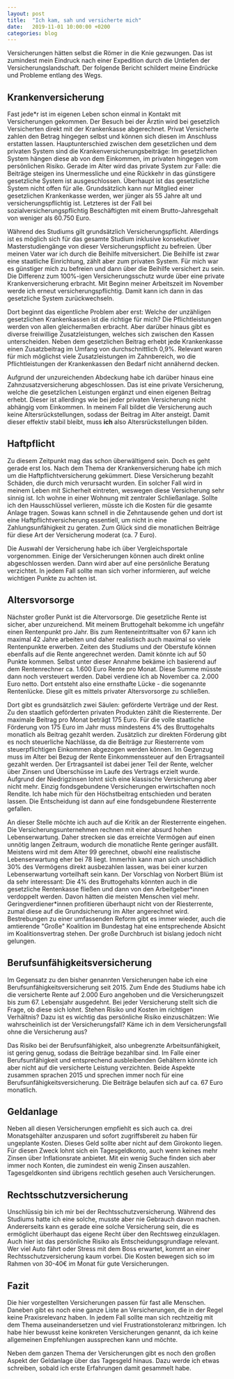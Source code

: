 ```yaml
---
layout: post
title:  "Ich kam, sah und versicherte mich"
date:   2019-11-01 10:00:00 +0200
categories: blog
---
```


Versicherungen hätten selbst die Römer in die Knie gezwungen. 
Das ist zumindest mein Eindruck nach einer Expedition durch die Untiefen der Versicherungslandschaft. 
Der folgende Bericht schildert meine Eindrücke und Probleme entlang des Wegs.

## Krankenversicherung

Fast jede*r ist im eigenen Leben schon einmal in Kontakt mit Versicherungen gekommen. Der Besuch bei der Ärztin
wird bei gesetzlich Versicherten direkt mit der Krankenkasse abgerechnet. Privat Versicherte zahlen den Betrag
hingegen selbst und können sich diesen im Anschluss erstatten lassen. Hauptunterschied zwischen dem gesetzlichen
und dem privaten System sind die Krankenversicherungsbeiträge: Im gesetzlichen System hängen diese ab von dem 
Einkommen, im privaten hingegen vom persönlichen Risiko. Gerade im Alter wird das private System zur Falle:
die Beiträge steigen ins Unermessliche und eine Rückkehr in das günstigere gesetzliche System 
ist ausgeschlossen.
Überhaupt ist das gesetzliche System nicht offen für alle. Grundsätzlich kann nur Mitglied einer
gesetzlichen Krankenkasse werden, wer jünger als 55 Jahre alt und versicherungspflichtig ist. Letzteres
ist der Fall bei sozialversicherungspflichtig Beschäftigten mit einem Brutto-Jahresgehalt von weniger als
60.750 Euro.

Während des Studiums gilt grundsätzlich Versicherungspflicht. Allerdings ist es möglich sich für das gesamte
Studium inklusive konsekutiver Masterstudiengänge von dieser Versicherungspflicht zu befreien. Über meinen
Vater war ich durch die Beihilfe mitversichert. Die Beihilfe ist zwar eine staatliche Einrichtung, zählt aber
zum privaten System. Für mich war es günstiger mich zu befreien und dann über die Beihilfe versichert zu sein.
Die Differenz zum 100%-igen Versicherungsschutz wurde über eine private Krankenversicherung erbracht.
Mit Beginn meiner Arbeitszeit im November werde ich erneut versicherungspflichtig. Damit kann ich dann in das
gesetzliche System zurückwechseln.

Dort beginnt das eigentliche Problem aber erst: Welche der unzähligen gesetzlichen Krankenkassen ist die richtige
für mich? Die Pflichtleistungen werden von allen gleichermaßen erbracht. Aber darüber hinaus gibt es
diverse freiwillige Zusatzleistungen, welches sich zwischen den Kassen unterscheiden. Neben dem gesetzlichen
Beitrag erhebt jede Krankenkasse einen Zusatzbeitrag im Umfang von durchschnittlich 0,9%. Relevant waren für mich
möglichst viele Zusatzleistungen im Zahnbereich, wo die Pflichtleistungen der Krankenkassen den Bedarf nicht 
annähernd decken. 

Aufgrund der unzureichenden Abdeckung habe ich darüber hinaus eine Zahnzusatzversicherung abgeschlossen. Das ist
eine private Versicherung, welche die gesetzlichen Leistungen ergänzt und einen eigenen Beitrag erhebt. Dieser
ist allerdings wie bei jeder privaten Versicherung nicht abhängig vom Einkommen. In meinem Fall bildet die 
Versicherung auch keine Altersrückstellungen, sodass der Beitrag im Alter ansteigt. Damit dieser effektiv stabil
bleibt, muss **ich** also Altersrückstellungen bilden.

## Haftpflicht

Zu diesem Zeitpunkt mag das schon überwältigend sein. Doch es geht gerade erst los. Nach dem Thema der
Krankenversicherung habe ich mich um die Haftpflichtversicherung gekümmert. Diese Versicherung bezahlt Schäden,
die durch mich verursacht wurden. Ein solcher Fall wird in meinem Leben mit Sicherheit eintreten, weswegen
diese Versicherung sehr sinnig ist. Ich wohne in einer Wohnung mit zentraler Schließanlage. Sollte ich
den Hausschlüssel verlieren, müsste ich die Kosten für die gesamte Anlage tragen. Sowas kann schnell in die 
Zehntausende gehen und dort ist eine Haftpflichtversicherung essentiell, um nicht in eine Zahlungsunfähigkeit
zu geraten. Zum Glück sind die monatlichen Beiträge für diese Art der Versicherung moderat (ca. 7 Euro).

Die Auswahl der Versicherung habe ich über Vergleichsportale vorgenommen. Einige der Versicherungen können
auch direkt online abgeschlossen werden. Dann wird aber auf eine persönliche Beratung verzichtet. In jedem
Fall sollte man sich vorher informieren, auf welche wichtigen Punkte zu achten ist. 

## Altersvorsorge

Nächster großer Punkt ist die Altervorsorge. Die gesetzliche Rente ist sicher, aber unzureichend. Mit meinem
Bruttogehalt bekomme ich ungefähr einen Rentenpunkt pro Jahr. Bis zum Renteneintrittsalter von 67 kann ich maximal
42 Jahre arbeiten und daher realistisch auch maximal so viele Rentenpunkte erwerben. Zeiten des Studiums und
der Oberstufe können ebenfalls auf die Rente angerechnet werden. Damit könnte ich auf 50 Punkte kommen.
Selbst unter dieser Annahme bekäme ich basierend auf dem Rentenrechner ca. 1.600 Euro Rente pro Monat. Diese
Summe müsste dann noch versteuert werden. Dabei verdiene ich ab November ca. 2.000 Euro netto. Dort entsteht
also eine ernsthafte Lücke - die sogenannte Rentenlücke. Diese gilt es mittels privater Altersvorsorge zu 
schließen.

Dort gibt es grundsätzlich zwei Säulen: geförderte Verträge und der Rest. Zu den staatlich geförderten
privaten Produkten zählt die Riesterrente. Der maximale Beitrag pro Monat beträgt 175 Euro. Für die volle
staatliche Förderung von 175 Euro im Jahr muss mindestens 4% des Bruttogehalts monatlich als Beitrag gezahlt
werden. Zusätzlich zur direkten Förderung gibt es noch steuerliche Nachlässe, da die Beiträge zur Riesterrente
vom steuerpflichtigen Einkommen abgezogen werden können. Im Gegenzug muss im Alter bei Bezug der Rente
Einkommenssteuer auf den Ertragsanteil gezahlt werden. Der Ertragsanteil ist dabei jener Teil der Rente, welcher
über Zinsen und Überschüsse im Laufe des Vertrags erzielt wurde. Aufgrund der Niedrigzinsen lohnt sich eine
klassische Versicherung aber nicht mehr. Einzig fondsgebundene Versicherungen erwirtschaften noch Rendite.
Ich habe mich für den Höchstbeitrag entschieden und beraten lassen. Die Entscheidung ist dann auf eine 
fondsgebundene Riesterrente gefallen.

An dieser Stelle möchte ich auch auf die Kritik an der Riesterrente eingehen. Die Versicherungsunternehmen
rechnen mit einer absurd hohen Lebenserwartung. Daher strecken sie das erreichte Vermögen auf einen unnötig langen
Zeitraum, wodurch die monatliche Rente geringer ausfällt. Meistens wird mit dem Alter 99 gerechnet, obwohl eine
realistische Lebenserwartung eher bei 78 liegt. Immerhin kann man sich unschädlich 30% des Vermögens direkt
ausbezahlen lassen, was bei einer kurzen Lebenserwartung vorteilhaft sein kann. 
Der Vorschlag von Norbert Blüm ist da sehr interessant: Die 4% des Bruttogehalts könnten auch in die gesetzliche 
Rentenkasse fließen
und dann von den Arbeitgeber*innen verdoppelt werden. Davon hätten die meisten Menschen viel mehr.
Geringverdiener\*innen profitieren überhaupt nicht von der Riesterrente, zumal diese auf die Grundsicherung
im Alter angerechnet wird. Bestrebungen zu einer umfassenden Reform gibt es immer wieder, auch die amtierende
"Große" Koalition im Bundestag hat eine entsprechende Absicht im Koalitionsvertrag stehen. Der große Durchbruch
ist bislang jedoch nicht gelungen.

## Berufsunfähigkeitsversicherung

Im Gegensatz zu den bisher genannten Versicherungen habe ich eine Berufsunfähigkeitsversicherung seit 2015.
Zum Ende des Studiums habe ich die versicherte Rente auf 2.000 Euro angehoben und die Versicherungszeit bis
zum 67. Lebensjahr ausgedehnt. Bei jeder Versicherung stellt sich die Frage, ob diese sich lohnt. Stehen Risiko
und Kosten im richtigen Verhältnis? Dazu ist es wichtig das persönliche Risiko einzuschätzen: Wie wahrscheinlich
ist der Versicherungsfall? Käme ich in dem Versicherungsfall ohne die Versicherung aus?

Das Risiko bei der Berufsunfähigkeit, also unbegrenzte Arbeitsunfähigkeit, ist gering genug, sodass die
Beiträge bezahlbar sind. Im Falle einer Berufsunfähigkeit und entsprechend ausbleibenden Gehältern könnte
ich aber nicht auf die versicherte Leistung verzichten. Beide Aspekte zusammen sprachen 2015 und sprechen immer
noch für eine Berufsunfähigkeitsversicherung. Die Beiträge belaufen sich auf ca. 67 Euro monatlich.

## Geldanlage

Neben all diesen Versicherungen empfiehlt es sich auch ca. drei Monatsgehälter anzusparen und sofort zugriffsbereit
zu haben für ungeplante Kosten. Dieses Geld sollte aber nicht auf dem Girokonto liegen. Für diesen Zweck
lohnt sich ein Tagesgeldkonto, auch wenn keines mehr Zinsen über Inflationsrate anbietet. Mit ein wenig
Suche finden sich aber immer noch Konten, die zumindest ein wenig Zinsen auszahlen. Tagesgeldkonten sind übrigens
rechtlich gesehen auch Versicherungen.

## Rechtsschutzversicherung

Unschlüssig bin ich mir bei der Rechtsschutzversicherung. Während des Studiums hatte ich eine solche, musste
aber nie Gebrauch davon machen. Andererseits kann es gerade eine solche Versicherung sein, die es ermöglicht 
überhaupt das eigene Recht über den Rechtsweg einzuklagen. Auch hier ist das persönliche Risiko als
Entscheidungsgrundlage relevant. Wer viel Auto fährt oder Stress mit dem Boss erwartet, kommt an einer 
Rechtsschutzversicherung kaum vorbei. Die Kosten bewegen sich so im Rahmen von 30-40€ im Monat für gute
Versicherungen.

## Fazit

Die hier vorgestellten Versicherungen passen für fast alle Menschen. Daneben gibt es noch eine ganze Liste
an Versicherungen, die in der Regel keine Praxisrelevanz haben. In jedem Fall sollte man sich rechtzeitig mit
dem Thema auseinandersetzen und viel Frustrationstoleranz mitbringen. Ich habe hier bewusst keine konkreten
Versicherungen genannt, da ich keine allgemeinen Empfehlungen aussprechen kann und möchte.

Neben dem ganzen Thema der Versicherungen gibt es noch den großen Aspekt der Geldanlage über das Tagesgeld
hinaus. Dazu werde ich etwas schreiben, sobald ich erste Erfahrungen damit gesammelt habe.

